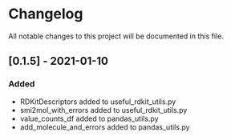 # Changelog
All notable changes to this project will be documented in this file.

## [0.1.5] - 2021-01-10
### Added
- RDKitDescriptors added to useful_rdkit_utils.py
- smi2mol_with_errors added to useful_rdkit_utils.py
- value_counts_df added to pandas_utils.py
- add_molecule_and_errors added to pandas_utils.py

